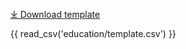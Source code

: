 [⤓ Download template](https://github.com/mc2-center/data-models/raw/main/templates/EducationalResource.csv)

{{ read_csv('education/template.csv') }}
